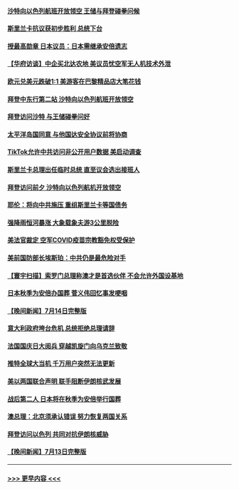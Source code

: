 #### [沙特向以色列航班开放领空 王储与拜登碰拳问候](../pages/prog202/a103480292.md?t=07160951) 
#### [斯里兰卡抗议获初步胜利 总统下台](../pages/prog202/a103480044.md?t=07160951) 
#### [授最高勋章 日本议员：日本需继承安倍遗志](../pages/prog202/a103480046.md?t=07160951) 
#### [【华府访谈】中企买北达农地 美议员忧空军无人机技术外泄](../pages/prog202/a103480051.md?t=07160951) 
#### [欧元兑美元跌破1:1 美游客在巴黎精品店大笔花钱](../pages/prog202/a103480147.md?t=07160951) 
#### [拜登中东行第二站 沙特向以色列航班开放领空](../pages/prog202/a103480039.md?t=07160951) 
#### [拜登访问沙特  与王储碰拳问好](../pages/prog202/a103480069.md?t=07160951) 
#### [太平洋岛国同意 与他国达安全协议前将协商](../pages/prog202/a103480054.md?t=07160951) 
#### [TikTok允许中共访问非公开用户数据 美启动调查](../pages/prog202/a103479927.md?t=07160951) 
#### [斯里兰卡总理出任临时总统 直至议会选出接班人](../pages/prog202/a103479904.md?t=07160951) 
#### [拜登访问前夕 沙特向以色列航机开放领空](../pages/prog202/a103479893.md?t=07160951) 
#### [耶伦：将向中共施压 重组斯里兰卡等国债务](../pages/prog202/a103479822.md?t=07160951) 
#### [强降雨恒河暴涨 大象载象夫游3公里脱险](../pages/prog202/a103479827.md?t=07160951) 
#### [美法官裁定 空军COVID疫苗宗教豁免权受保护](../pages/prog202/a103479831.md?t=07160951) 
#### [美前国防部长埃斯珀：中共仍是最危险对手](../pages/prog202/a103479668.md?t=07160951) 
#### [【寰宇扫描】索罗门总理称澳才是首选伙伴 不会允许外国设基地](../pages/prog202/a103479612.md?t=07160951) 
#### [日本秋季为安倍办国葬 菅义伟回忆事发哽咽](../pages/prog202/a103479608.md?t=07160951) 
#### [【晚间新闻】7月14日完整版](../pages/prog202/a103479557.md?t=07160951) 
#### [意大利政府垮台危机 总统拒绝总理请辞](../pages/prog202/a103479488.md?t=07160951) 
#### [法国国庆日大阅兵 穿越凯旋门向乌克兰致敬](../pages/prog202/a103479492.md?t=07160951) 
#### [推特全球大当机 千万用户突然无法更新](../pages/prog202/a103479490.md?t=07160951) 
#### [美以两国联合声明 联手阻断伊朗核武发展](../pages/prog202/a103479494.md?t=07160951) 
#### [战后第二人 日本将在秋季为安倍举行国葬](../pages/prog202/a103479496.md?t=07160951) 
#### [澳总理：北京须承认错误 努力恢复两国关系](../pages/prog202/a103479406.md?t=07160951) 
#### [拜登访问以色列 共同对抗伊朗核威胁](../pages/prog202/a103479345.md?t=07160951) 
#### [【晚间新闻】7月13日完整版](../pages/prog202/a103478796.md?t=07160951) 

----
#### [ >>> 更早内容 <<< ](../indexes/prog202-earlier.md)
